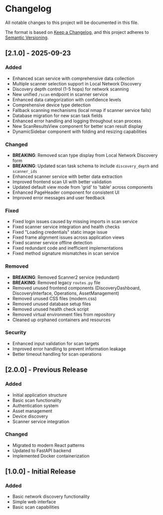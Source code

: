 # Changelog

All notable changes to this project will be documented in this file.

The format is based on [Keep a Changelog](https://keepachangelog.com/en/1.0.0/),
and this project adheres to [Semantic Versioning](https://semver.org/spec/v2.0.0.html).

## [2.1.0] - 2025-09-23

### Added
- Enhanced scan service with comprehensive data collection
- Multiple scanner selection support in Local Network Discovery
- Discovery depth control (1-5 hops) for network scanning
- New unified `/scan` endpoint in scanner service
- Enhanced data categorization with confidence levels
- Comprehensive device type detection
- Fallback scanning mechanisms (local nmap if scanner service fails)
- Database migration for new scan task fields
- Enhanced error handling and logging throughout scan process
- New ScanResultsView component for better scan result display
- DynamicSidebar component with folding and resizing capabilities

### Changed
- **BREAKING**: Removed scan type display from Local Network Discovery form
- **BREAKING**: Updated scan task schema to include `discovery_depth` and `scanner_ids`
- Enhanced scanner service with better data extraction
- Improved frontend scan UI with better validation
- Updated default view mode from 'grid' to 'table' across components
- Enhanced PageHeader component for consistent UI
- Improved error messages and user feedback

### Fixed
- Fixed login issues caused by missing imports in scan service
- Fixed scanner service integration and health checks
- Fixed "Loading credentials" static image issue
- Fixed frame alignment issues across application views
- Fixed scanner service offline detection
- Fixed redundant code and inefficient implementations
- Fixed method signature mismatches in scan service

### Removed
- **BREAKING**: Removed Scanner2 service (redundant)
- **BREAKING**: Removed legacy `routes.py` file
- Removed unused frontend components (DiscoveryDashboard, DiscoveryInterface, Operations, AssetManagement)
- Removed unused CSS files (modern.css)
- Removed unused database setup files
- Removed unused health check script
- Removed virtual environment files from repository
- Cleaned up orphaned containers and resources

### Security
- Enhanced input validation for scan targets
- Improved error handling to prevent information leakage
- Better timeout handling for scan operations

## [2.0.0] - Previous Release

### Added
- Initial application structure
- Basic scan functionality
- Authentication system
- Asset management
- Device discovery
- Scanner service integration

### Changed
- Migrated to modern React patterns
- Updated to FastAPI backend
- Implemented Docker containerization

## [1.0.0] - Initial Release

### Added
- Basic network discovery functionality
- Simple web interface
- Basic scan capabilities
